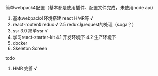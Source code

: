 简单webpack4配置（基本都是使用插件、配置文件完成，未使用node api）


1. 基本webpack4环境搭建  react HMR等 √
2. react-router4 redux √
2.5 redux与request的处理（soga？）
3. ssr
3.0 简单ssr √
4. 学习react-starter-kit
4.1 开发环境下
4.2 生产环境下
5. docker
6. Skeleton Screen


todo
1. HMR 完善 √